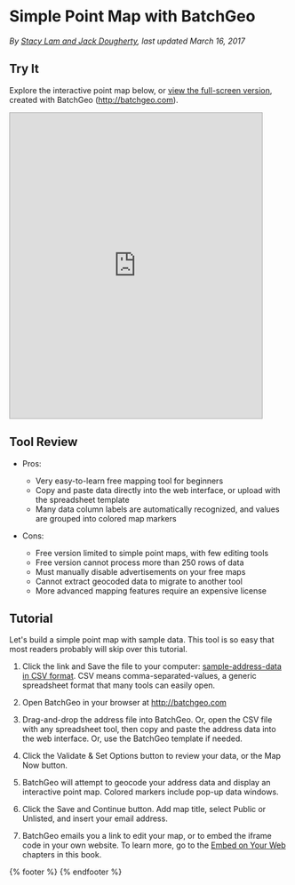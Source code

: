 # Simple Point Map with BatchGeo
*By [Stacy Lam and Jack Dougherty](../../introduction/who.md), last updated March 16, 2017*

## Try It
Explore the interactive point map below, or <a href="https://batchgeo.com/map/8bce6809ea555e48acac7d0bbf396c40">view the full-screen version</a>, created with BatchGeo (http://batchgeo.com).

<iframe src="https://batchgeo.com/map/8bce6809ea555e48acac7d0bbf396c40" frameborder="0" width="90%" height="550" style="border:1px solid #aaa;"></iframe>

## Tool Review
- Pros:
  - Very easy-to-learn free mapping tool for beginners
  - Copy and paste data directly into the web interface, or upload with the spreadsheet template
  - Many data column labels are automatically recognized, and values are grouped into colored map markers

- Cons:
  - Free version limited to simple point maps, with few editing tools
  - Free version cannot process more than 250 rows of data
  - Must manually disable advertisements on your free maps
  - Cannot extract geocoded data to migrate to another tool
  - More advanced mapping features require an expensive license

## Tutorial

Let's build a simple point map with sample data. This tool is so easy that most readers probably will skip over this tutorial.

1) Click the link and Save the file to your computer: [sample-address-data in CSV format](https://www.datavizforall.org/map/sample-address-data.csv). CSV means comma-separated-values, a generic spreadsheet format that many tools can easily open.

2) Open BatchGeo in your browser at http://batchgeo.com

3) Drag-and-drop the address file into BatchGeo. Or, open the CSV file with any spreadsheet tool, then copy and paste the address data into the web interface. Or, use the BatchGeo template if needed.

4) Click the Validate & Set Options button to review your data, or the Map Now button.

5) BatchGeo will attempt to geocode your address data and display an interactive point map. Colored markers include pop-up data windows.

6) Click the Save and Continue button. Add map title, select Public or Unlisted, and insert your email address.

7) BatchGeo emails you a link to edit your map, or to embed the iframe code in your own website. To learn more, go to the [Embed on Your Web](../../embed) chapters in this book.

{% footer %}
{% endfooter %}
